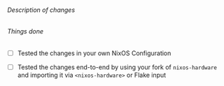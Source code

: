 ###### Description of changes


###### Things done

<!-- Please check what applies. Note that these are not hard requirements but merely serve as information for reviewers. -->

- [ ] Tested the changes in your own NixOS Configuration
- [ ] Tested the changes end-to-end by using your fork of `nixos-hardware` and
      importing it via `<nixos-hardware>` or Flake input

